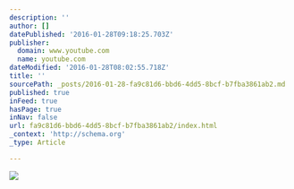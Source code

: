 ```yaml
---
description: ''
author: []
datePublished: '2016-01-28T09:18:25.703Z'
publisher:
  domain: www.youtube.com
  name: youtube.com
dateModified: '2016-01-28T08:02:55.718Z'
title: ''
sourcePath: _posts/2016-01-28-fa9c81d6-bbd6-4dd5-8bcf-b7fba3861ab2.md
published: true
inFeed: true
hasPage: true
inNav: false
url: fa9c81d6-bbd6-4dd5-8bcf-b7fba3861ab2/index.html
_context: 'http://schema.org'
_type: Article

---
```

![](https://i.ytimg.com/vi_webp/JfSgsZ-h1Qg/mqdefault.webp)